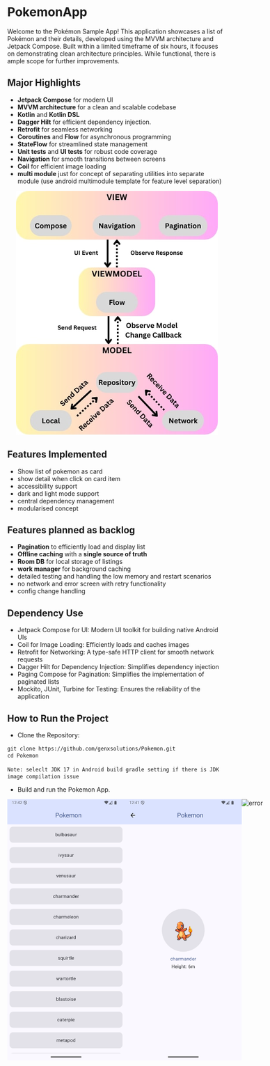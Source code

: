 # PokemonApp

Welcome to the Pokémon Sample App! This application showcases a list of Pokémon and their details, developed using the MVVM architecture and Jetpack Compose. Built within a limited timeframe of six hours, it focuses on demonstrating clean architecture principles. While functional, there is ample scope for further improvements.
## Major Highlights

- **Jetpack Compose** for modern UI
- **MVVM architecture** for a clean and scalable codebase
- **Kotlin** and **Kotlin DSL**
- **Dagger Hilt** for efficient dependency injection.
- **Retrofit** for seamless networking
- **Coroutines** and **Flow** for asynchronous programming
- **StateFlow** for streamlined state management
- **Unit tests** and **UI tests** for robust code coverage
- **Navigation** for smooth transitions between screens
- **Coil** for efficient image loading
- **multi module** just for concept of separating utilities into separate module (use android multimodule template for feature level separation)

<p align="center">
<img alt="screenshots"  src="https://github.com/genxsolutions/Pokemon/blob/main/assets/Pokemon_app_architecture.jpeg">
</p>

## Features Implemented

- Show list of pokemon as card
- show detail when click on card item
- accessibility support
- dark and light mode support
- central dependency management
- modularised concept

## Features planned as backlog
- **Pagination** to efficiently load and display list 
- **Offline caching** with a **single source of truth**
- **Room DB** for local storage of listings
- **work manager** for background caching
- detailed testing and handling the low memory and restart scenarios 
- no network and error screen with retry functionality
- config change handling

## Dependency Use

- Jetpack Compose for UI: Modern UI toolkit for building native Android UIs
- Coil for Image Loading: Efficiently loads and caches images
- Retrofit for Networking: A type-safe HTTP client for smooth network requests
- Dagger Hilt for Dependency Injection: Simplifies dependency injection
- Paging Compose for Pagination: Simplifies the implementation of paginated lists
- Mockito, JUnit, Turbine for Testing: Ensures the reliability of the application

## How to Run the Project

- Clone the Repository:
```
git clone https://github.com/genxsolutions/Pokemon.git
cd Pokemon

Note: seleclt JDK 17 in Android build gradle setting if there is JDK image compilation issue
```
- Build and run the Pokemon App.

<div style="display: flex; justify-content: space-between;">
    <img alt="cake list"  src="https://github.com/genxsolutions/Pokemon/blob/main/assets/pokemonList.png" width="400" height="600">
    <img alt="description" src="https://github.com/genxsolutions/Pokemon/blob/main/assets/PokemonDetail.png" width="400" height="600">
    <img alt="error" src="https://github.com/genxsolutions/Cakes/Pokemon/main/assets/error.png" width="400" height="600">

</div>
